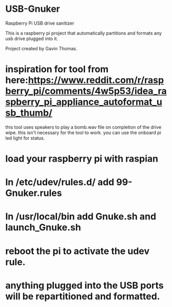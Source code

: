 # USB-Gnuker
Raspberry Pi USB drive sanitizer

This is a raspberry pi project that automatically partitions and formats any usb drive plugged into it.

Project created by Gavin Thomas.
# inspiration for tool from here:https://www.reddit.com/r/raspberry_pi/comments/4w5p53/idea_raspberry_pi_appliance_autoformat_usb_thumb/


this tool uses speakers to play a bomb.wav file on completion of the drive wipe. 
this isn't necessary for the tool to work. you can use the onboard pi led light for status.

# load your raspberry pi with raspian
# In /etc/udev/rules.d/ add 99-Gnuker.rules
# In /usr/local/bin add Gnuke.sh and launch_Gnuke.sh
# reboot the pi to activate the udev rule.
# anything plugged into the USB ports will be repartitioned and formatted.



